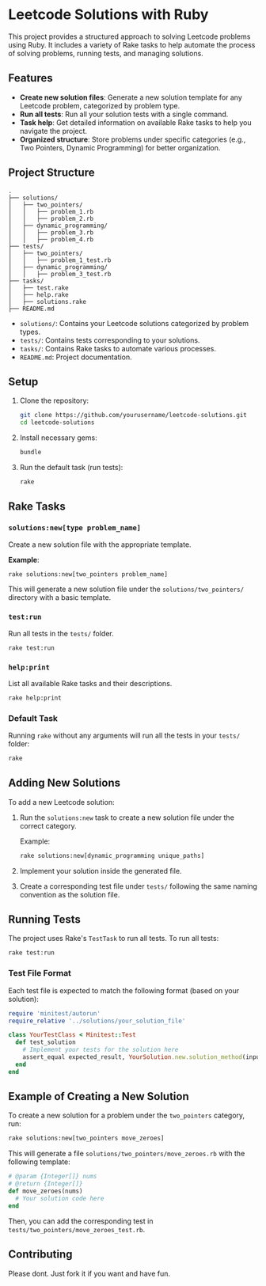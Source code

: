 # Leetcode Solutions with Ruby

This project provides a structured approach to solving Leetcode problems using Ruby. It includes a variety of Rake tasks to help automate the process of solving problems, running tests, and managing solutions.

## Features

- **Create new solution files**: Generate a new solution template for any Leetcode problem, categorized by problem type.
- **Run all tests**: Run all your solution tests with a single command.
- **Task help**: Get detailed information on available Rake tasks to help you navigate the project.
- **Organized structure**: Store problems under specific categories (e.g., Two Pointers, Dynamic Programming) for better organization.

## Project Structure

```
.
├── solutions/
│   ├── two_pointers/
│   │   ├── problem_1.rb
│   │   ├── problem_2.rb
│   ├── dynamic_programming/
│   │   ├── problem_3.rb
│   │   ├── problem_4.rb
├── tests/
│   ├── two_pointers/
│   │   ├── problem_1_test.rb
│   ├── dynamic_programming/
│   │   ├── problem_3_test.rb
├── tasks/
│   ├── test.rake
│   ├── help.rake
│   ├── solutions.rake
├── README.md
```

- `solutions/`: Contains your Leetcode solutions categorized by problem types.
- `tests/`: Contains tests corresponding to your solutions.
- `tasks/`: Contains Rake tasks to automate various processes.
- `README.md`: Project documentation.

## Setup

1. Clone the repository:

   ```bash
   git clone https://github.com/yourusername/leetcode-solutions.git
   cd leetcode-solutions
   ```

2. Install necessary gems:

   ```bash
   bundle
   ```

3. Run the default task (run tests):

   ```bash
   rake
   ```

## Rake Tasks

### `solutions:new[type problem_name]`

Create a new solution file with the appropriate template.

**Example**:
```bash
rake solutions:new[two_pointers problem_name]
```

This will generate a new solution file under the `solutions/two_pointers/` directory with a basic template.

### `test:run`

Run all tests in the `tests/` folder.

```bash
rake test:run
```

### `help:print`

List all available Rake tasks and their descriptions.

```bash
rake help:print
```

### Default Task

Running `rake` without any arguments will run all the tests in your `tests/` folder:

```bash
rake
```

## Adding New Solutions

To add a new Leetcode solution:

1. Run the `solutions:new` task to create a new solution file under the correct category.
   
   Example:
   ```bash
   rake solutions:new[dynamic_programming unique_paths]
   ```

2. Implement your solution inside the generated file.
3. Create a corresponding test file under `tests/` following the same naming convention as the solution file.

## Running Tests

The project uses Rake's `TestTask` to run all tests. To run all tests:

```bash
rake test:run
```

### Test File Format

Each test file is expected to match the following format (based on your solution):

```ruby
require 'minitest/autorun'
require_relative '../solutions/your_solution_file'

class YourTestClass < Minitest::Test
  def test_solution
    # Implement your tests for the solution here
    assert_equal expected_result, YourSolution.new.solution_method(input)
  end
end
```

## Example of Creating a New Solution

To create a new solution for a problem under the `two_pointers` category, run:

```bash
rake solutions:new[two_pointers move_zeroes]
```

This will generate a file `solutions/two_pointers/move_zeroes.rb` with the following template:

```ruby
# @param {Integer[]} nums
# @return {Integer[]}
def move_zeroes(nums)
  # Your solution code here
end
```

Then, you can add the corresponding test in `tests/two_pointers/move_zeroes_test.rb`.

## Contributing

Please dont. Just fork it if you want and have fun.



